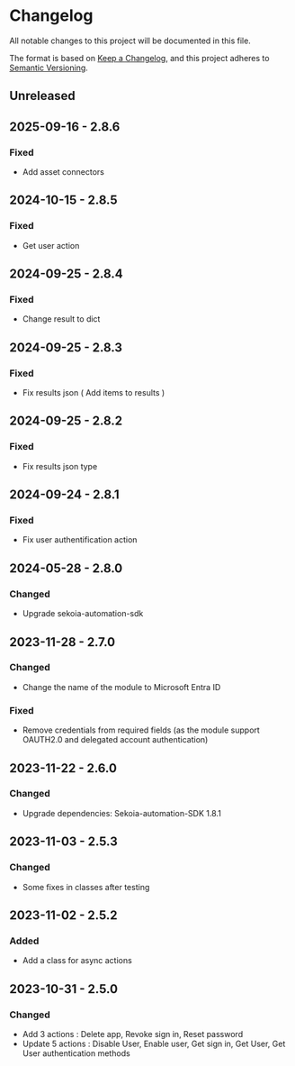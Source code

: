 # Changelog

All notable changes to this project will be documented in this file.

The format is based on [Keep a Changelog](https://keepachangelog.com/en/1.0.0/),
and this project adheres to [Semantic Versioning](https://semver.org/spec/v2.0.0.html).

## Unreleased

## 2025-09-16 - 2.8.6

### Fixed

- Add asset connectors

## 2024-10-15 - 2.8.5

### Fixed

- Get user action

## 2024-09-25 - 2.8.4

### Fixed

- Change result to dict

## 2024-09-25 - 2.8.3

### Fixed

- Fix results json ( Add items to results )

## 2024-09-25 - 2.8.2

### Fixed

- Fix results json type

## 2024-09-24 - 2.8.1

### Fixed

- Fix user authentification action

## 2024-05-28 - 2.8.0

### Changed

- Upgrade sekoia-automation-sdk

## 2023-11-28 - 2.7.0

### Changed

- Change the name of the module to Microsoft Entra ID

### Fixed

- Remove credentials from required fields (as the module support OAUTH2.0 and delegated account authentication)

## 2023-11-22 - 2.6.0

### Changed

- Upgrade dependencies: Sekoia-automation-SDK 1.8.1

## 2023-11-03 - 2.5.3

### Changed

- Some fixes in classes after testing

## 2023-11-02 - 2.5.2

### Added

- Add a class for async actions

## 2023-10-31 - 2.5.0

### Changed

- Add 3 actions : Delete app, Revoke sign in, Reset password
- Update 5 actions : Disable User, Enable user, Get sign in, Get User, Get User authentication methods
